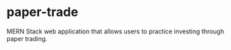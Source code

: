 # paper-trade
MERN Stack web application that allows users to practice investing through paper trading.
